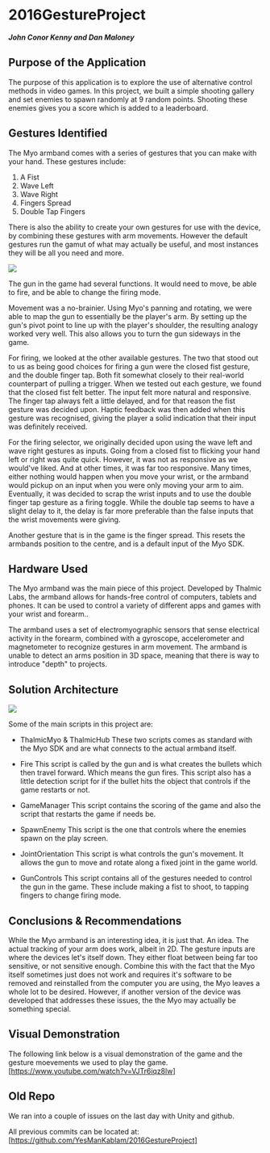 # 2016GestureProject
***John Conor Kenny and Dan Maloney***

## Purpose of the Application
The purpose of this application is to explore the use of alternative control methods in video games. In this project, we built a simple shooting gallery and set enemies to spawn randomly at 9 random points. Shooting these enemies gives you a score which is added to a leaderboard.

## Gestures Identified
The Myo armband comes with a series of gestures that you can make with your hand. These gestures include:
1. A Fist
2. Wave Left
3. Wave Right
4. Fingers Spread
5. Double Tap Fingers

There is also the ability to create your own gestures for use with the device, by combining these gestures with arm movements.
However the default gestures run the gamut of what may actually be useful, and most instances they will be all you need and more.

<img src="https://a.pomf.cat/bakisl.jpg">

The gun in the game had several functions. It would need to move, be able to fire, and be able to change the firing mode.

Movement was a no-brainier. Using Myo's panning and rotating, we were able to map the gun to essentially be the player's arm.
By setting up the gun's pivot point to line up with the player's shoulder, the resulting analogy worked very well. This also allows you to turn the gun sideways in the game.

For firing, we looked at the other available gestures. The two that stood out to us as being good choices for firing a gun were the closed fist gesture, and the double finger tap.
Both fit somewhat closely to their real-world counterpart of pulling a trigger. When we tested out each gesture, we found that the closed fist felt better.
The input felt more natural and responsive. The finger tap always felt a little delayed, and for that reason the fist gesture was decided upon. 
Haptic feedback was then added when this gesture was recognised, giving the player a solid indication that their input was definitely received.

For the firing selector, we originally decided upon using the wave left and wave right gestures as inputs. Going from a closed fist to flicking your hand left or right was quite quick.
However, it was not as responsive as we would've liked. And at other times, it was far too responsive. Many times, either nothing would happen when you move your wrist, or the armband would pickup on an input when you were only moving your arm to aim.
Eventually, it was decided to scrap the wrist inputs and to use the double finger tap gesture as a firing toggle. While the double tap seems to have a slight delay to it, the delay is far more preferable than the false inputs that the wrist movements were giving.

Another gesture that is in the game is the finger spread. This resets the armbands position to the centre, and is a default input of the Myo SDK.

## Hardware Used
The Myo armband was the main piece of this project. Developed by Thalmic Labs, the armband allows for hands-free control of computers, tablets and phones. It can be used to control a variety of different apps and games with your wrist and forearm..

The armband uses a set of electromyographic sensors that sense electrical activity in the forearm, combined with a gyroscope, accelerometer and magnetometer to recognize gestures in arm movement. The armband is unable to detect an arms position in 3D space, meaning that there is way to introduce "depth" to projects.
## Solution Architecture
<img src="https://a.pomf.cat/jvtubx.png">

Some of the main scripts in this project are:
- ThalmicMyo & ThalmicHub
These two scripts comes as standard with the Myo SDK and are what connects to the actual armband itself.

- Fire
This script is called by the gun and is what creates the bullets which then travel forward. Which means the gun fires.
This script also has a little detection script for if the bullet hits the object that controls if the game restarts or not.

- GameManager
This script contains the scoring of the game and also the script that restarts the game if needs be.

- SpawnEnemy
This script is the one that controls where the enemies spawn on the play screen.

- JointOrientation
This script is what controls the gun's movement. It allows the gun to move and rotate along a fixed joint in the game world.

- GunControls
This script contains all of the gestures needed to control the gun in the game. These include making a fist to shoot, to tapping fingers to change firing mode.

## Conclusions & Recommendations
While the Myo armband is an interesting idea, it is just that. An idea. The actual tracking of your arm does work, albeit in 2D. The gesture inputs are where the devices let's itself down. They either float between being far too sensitive, or not sensitive enough. Combine this with the fact that the Myo itself sometimes just does not work and requires it's software to be removed and reinstalled from the computer you are using, the Myo leaves a whole lot to be desired. However, if another version of the device was developed that addresses these issues, the the Myo may actually be something special.

## Visual Demonstration
The following link below is a visual demonstration of the game and the gesture moevements we used to play the game.
[https://www.youtube.com/watch?v=VJTr6iqz8lw]

## Old Repo
We ran into a couple of issues on the last day with Unity and github.

All previous commits can be located at: [https://github.com/YesManKablam/2016GestureProject]
